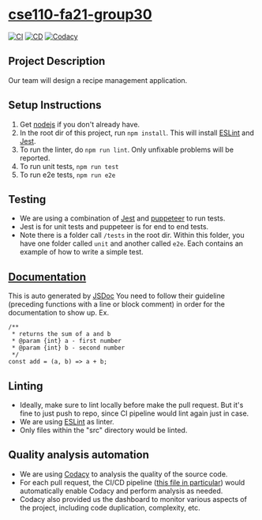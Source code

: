# [cse110-fa21-group30](admin/team.md)
[![CI](https://github.com/cse110-fa21-group30/cse110-fa21-group30/actions/workflows/main.yml/badge.svg)](https://github.com/cse110-fa21-group30/cse110-fa21-group30/actions)
[![CD](https://github.com/cse110-fa21-group30/cse110-fa21-group30/actions/workflows/firebase-hosting-merge.yml/badge.svg)](https://cse110-group30-affd4.web.app/)
[![Codacy](https://github.com/cse110-fa21-group30/cse110-fa21-group30/actions/workflows/codacy-analysis.yml/badge.svg)](https://github.com/cse110-fa21-group30/cse110-fa21-group30/actions)

## Project Description
Our team will design a recipe management application.

## Setup Instructions
1. Get [nodejs](https://nodejs.org/en/download/) if you don't already have.
2. In the root dir of this project, run `npm install`. This will install [ESLint](https://eslint.org/) and [Jest](https://jestjs.io/).
3. To run the linter, do `npm run lint`. Only unfixable problems will be reported.
4. To run unit tests, `npm run test`
5. To run e2e tests, `npm run e2e`

## Testing
* We are using a combination of [Jest](https://jestjs.io/) and [puppeteer](https://developers.google.com/web/tools/puppeteer) to run tests.
* Jest is for unit tests and puppeteer is for end to end tests.
* Note there is a folder call `/tests` in the root dir. Within this folder, you have one folder called `unit` and another called `e2e`. Each contains an example of how to write a simple test.

## [Documentation](https://cse110-fa21-group30.github.io/cse110-fa21-group30/)
This is auto generated by [JSDoc](https://jsdoc.app/about-getting-started.html)
You need to follow their guideline (preceding functions with a line or block comment) in order for the documentation to show up.
Ex.
```
/**
 * returns the sum of a and b
 * @param {int} a - first number
 * @param {int} b - second number
 */
const add = (a, b) => a + b;
```

## Linting 
- Ideally, make sure to lint locally before make the pull request. But it's fine to just push to repo, since CI pipeline would lint again just in case. 
- We are using [ESLint](https://eslint.org/) as linter. 
- Only files within the "src" directory would be linted. 

## Quality analysis automation
- We are using [Codacy](https://www.codacy.com/) to analysis the quality of the source code. 
- For each pull request, the CI/CD pipeline ([this file in particular](.github/workflows/codacy-analysis.yml)) would automatically enable Codacy and perform analysis as needed. 
- Codacy also provided us the dashboard to monitor various aspects of the project, including code duplication, complexity, etc. 
